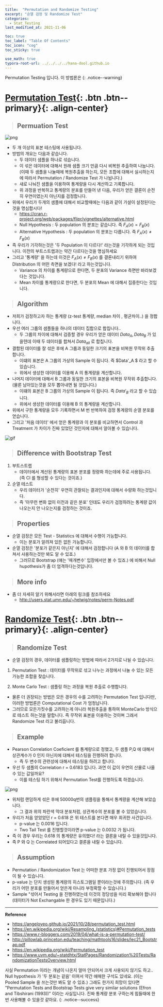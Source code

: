 ```yaml
---
title:  "Permutation and Randomize Testing"
excerpt: "순열 검정 및 Randomize Test"
categories:
  - Stat_Testing
last_modified_at: 2021-11-06

toc: true
toc_label: "Table Of Contents"
toc_icon: "cog"
toc_sticky: true

use_math: true
typora-root-url: ../../../../hana-dool.github.io
---
```


 Permutation Testing 입니다. 이 방법론은
{: .notice--warning}

# [Permutation Test](#link){: .btn .btn--primary}{: .align-center}

> ## Permuation Test

![png](/assets/images/Stat/96_1.png)

- 두 개 이상의 표본 테스팅에 사용됩니다. 
- 방법의 개요는 다음과 같습니다.
  - 두 데이터 샘플을 하나로 섞습니다.
  - 이 섞은 데이터에 대해서 원래 샘플 크기 만큼 다시 비복원 추출하여 나눕니다. (이때 두 샘플을 나눌때에 복원추출을 하는지, 모든 조합에 대해서 실시하는지에 따라서 Permutation / Randomize Test 가 나뉩니다.)
  - 새로 나눠진 샘플을 이용하여 통계량을 다시 계산하고 기록합니다.
  - 위 과정을 반복하고 통계량의 분포를 만들어 낸 다음, 우리가 얻은 결론이 순전히 우연이였는지 아닌지를 검정합니다.
- 위에서 우리가 두개의 샘플에 대해서 비교할때에는 다음과 같이 가설이 설정된다는것을 명심합시다! 
  - <https://cran.r-project.org/web/packages/flipr/vignettes/alternative.html>
  - Null Hypothesis : 두 population 의 분포는 같습니다. 즉 $F_A(x) = F_B(x)$
  - Alternative Hypothesis : 두 population 의 분포는 다릅니다. 즉 $F_A(x) \not= F_B(x)$
- 즉 우리가 기각하는것은 '두 Population 이 다르다!' 라는것을 기각하게 되는 것입니다.  이전의 부트스트랩과는 약간 다르다는것을 명심하세요
- 그리고 '통계량' 을 하는데 이것은 $F_A(x) \not= F_B(x)$ 를 결론내리기 위하여 DIstribution 의 어떤 측면을 보겠다! 라고 하는것입니다. 
  - Variance 의 차이를 통계량으로 한다면, 두 분포의 Variance 측면만 바라보겠다는 것입니다.
  - Mean 차이를 통계량으로 한다면, 두 분포의 Mean 에 대해서 집중한다는 것입니다. 

> ## Algorithm

- 저희가 검정하고자 하는 통계량 (z-test 통계량, median 차이 , 평균차이..) 을 정합니다. 
- 우선 여러 그룹의 샘플들을 하나의 데이터 집합으로 합칩니다..
  - 두 그룹의 차이에 대해서 검증할 경우 우리가 얻은 데이터 $Data_A , Data_B$ 가 있을텐데 이때 두 데이터를 합쳐서 $Data_{all}$ 로 합칩니다. 
- 결합된 데이터를 잘 섞은 후에 A 그룹과 동일한 크기의 표본을 비복원 무작위 추출합니다. 
  - 이떄의 표본은 A 그룹의 가상의 Sample 이 됩니다. 즉 $Data'_A $ 라고 할 수 있습니다. 
  - 위에서 생성한 데이터를 이용해 A 의 통계량을 계산합니다.
- 나머지 데이터에 대해서 B 그룹과 동일한 크기의 표본을 비복원 무작위 추출합니다.(물론 남아있는것을 모두 뽑아내면 될 것입니다.)
  - 이떄의 표본은 B 그룹의 가상의 Sample 이 됩니다. 즉 $Data'_B$  라고 할 수 있습니다.
  - 위에서 생성한 데이터를 이용해 B 의 통계량을 계산합니다.
- 위에서 구한 통계량을 모두 기록하면서 M 번 반복하여 검정 통계량의 순열 분포를 얻습니다. 
- 그리고 '처음 데이터' 에서 얻은 통계량과 이 분포를 비교하면서 Control 과 Treatment 가 차이가 진짜 있었던 것인지에 대해서 알아볼 수 있습니다.

![gif](/assets/images/Stat/96_1.gif)

> ## Difference with Bootstrap Test

1. 부트스트랩 
   - 데이터에서 계산된 통계량의 표본 분포를 정량화 하는데에 주로 사용됩니다. (즉 CI 를 형성할 수 있다는 것이죠.)
2. 순열 테스트
   - 우리 데이터가 '순전히' 우연히 관찰되는 결과인지에 대해서 수량화 하는것입니다.
   - 즉 '아무런 변화 없이 이전과 같은 분포' 인데도 우리가 검정하려는 통계량 값이 나오는지 안 나오는지를 검정하는 것이죠.

> ## Properties

- 순열 검정은 모든 Test - Statistics 에 대해서 수행이 가능합니다. 
  - 이는 분포가 알려져 있든 없든 가능합니다. 
- 순열 검정은 '분포가 같은지 아닌지' 에 대해서 검정합니다 (A 와 B 의 데이터를 합쳐서 사용하는것만 봐도 알 수 있죠.)
  - 그러므로 Bootstrap (얘는 '매개변수' 입장에서만 볼 수 있죠.) 에 비해서 Null hupothesis가 좀 더 엄격하다는것입니다.

> ## More info

- 좀 더 자세히 알기 위해서라면 아래의 링크를 참조하세요
  - <http://users.stat.umn.edu/~helwig/notes/perm-Notes.pdf>

# [Randomize Test](#link){: .btn .btn--primary}{: .align-center}

> ## Randomize Test 

- 순열 검정의 경우, 데이터를 샘플링하는 방법에 따라서 2가지로 나뉠 수 있습니다.

1. Permutation Test : 데이터를 무작위로 섞고 나누는 과정에서 나눌 수 있는 모든 가능한 조합을 찾습니다.

2. Monte Carlo Test : 샘플링 하는 과정을 복원 추출로 수행합니다.

- 물론 더 권장되는 방법은 모든 경우의 수를 고려하는 Permutation Test 입니다만, 이러한 방법론은 Computational Cost 가 엄청납니다.
- 그러므로 모든가짓수를 고려하는게 아니라 복원추출을 통하여 MonteCarlo 방식으로 테스트 하는것을 말합니다. 즉 무작위 표본을 이용하는 것이며 그래서 Randomize Test 라고 불리웁니다. 

> ## Example

- Pearson Correlation Coeficient 를 통계량으로 정했고, 두 샘플 P,Q 에 대해서 상관계수가 0 인지 아닌지에 대해서 테스팅을 진행하려 합니다.
  - 즉 두 변수의 관련성에 대해서 테스팅을 하려고 합니다.
- 우선 두 샘플의 Correlation r = 0.6183 입니다. 과연 이 값이 우연의 산물로 나올 수 있는 값일까요? 
  - 이를 테스팅 하기 위해서 Permutation Test를 진행하도록 하겠습니다. 

![png](/assets/images/Stat/96_2.png)

- 위처럼 랜덤하게 섞은 후에 50000q번의 샘플링을 통해서 통계량을 계산해 보았습니다.
  - 그 결과 위의 파란색 막대 분포처럼, 상관계수의 분포를 볼 수 있었습니다.
- 우리가 처음 얻었었던 r = 0.618 은 위 테스트를 본다면 매우 희귀한 사건입니다.
  - p-value 는 0.0016 입니다.
  - Two Tail Test 를 진행할것이라면 p-value 는 0.0032 가 됩니다.
- 즉 이 경우 우리는 0.618 의 통계량은 유의했다! 라는 결론을 내릴 수 있을것입니다.
- 즉 P 와 Q 는 Correlated 되어있다고 결론을 내릴 수 있습니다.

> ## Assumption

- Permutation / Randomization Test 는 어떠한 분포 가정 없이 진행되어서 장점이 될 수 있습니다.
- p-value 는 단지 생성된 통계량의 히스토그램일 뿐이라는것에 주의합니다. (즉 우리가 어떤 분포를 만들어서 얻은게 아니라 부정확할 수 있습니다.)
- Sample "섞어서 Testing 을 진행하였는데 이것의 정당성을 미리 확보해야 합니다 (데이터가 Not Exchangable 한 경우도 있기 때문입니다.)

---

  **Reference**

- <https://angeloyeo.github.io/2021/10/28/permutation_test.html>
- https://en.wikipedia.org/wiki/Resampling_(statistics)#Permutation_tests
- https://www.r-bloggers.com/2019/04/what-is-a-permutation-test/
- <http://pillowlab.princeton.edu/teaching/mathtools16/slides/lec21_Bootstrap.pdf>
- <https://en.wikipedia.org/wiki/Permutation_test>
- <https://www.uvm.edu/~statdhtx/StatPages/Randomization%20Tests/RandomizationTestsOverview.html>

 사실 Permutation 이라는 개념이 나온지 얼마 안되어서 크게 사용되지 않기도 하고.. Null hypothesis 가 '두 분포는 같음' 이여서 약간 애매한 구석도 있네요. (이는 Pooled Sample 을 쓰는것만 봐도 알 수 있죠.) 그래도 한가지 희망이 있다면 "Permutation Tests and Bootstrap Tests give very similar solutions (Efron and Tibshirani (1993))" 이라는 사실입니다. 진짜 통계량 분포 구하는게 힘들때에 한번 사용해볼 수 있을것 같아요.
{: .notice--success}

